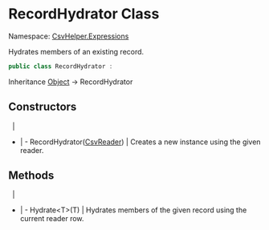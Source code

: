 # RecordHydrator Class

Namespace: [CsvHelper.Expressions](/api/CsvHelper.Expressions)

Hydrates members of an existing record.

```cs
public class RecordHydrator : 
```

Inheritance [Object](https://docs.microsoft.com/en-us/dotnet/api/system.object) -> RecordHydrator

## Constructors
&nbsp; | &nbsp;
- | -
RecordHydrator([CsvReader](/api/CsvHelper/CsvReader)) | Creates a new instance using the given reader.

## Methods
&nbsp; | &nbsp;
- | -
Hydrate&lt;T&gt;(T) | Hydrates members of the given record using the current reader row.
